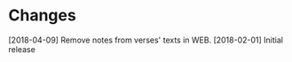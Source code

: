 Changes 
===============

[2018-04-09] Remove notes from verses' texts in WEB.
[2018-02-01] Initial release

